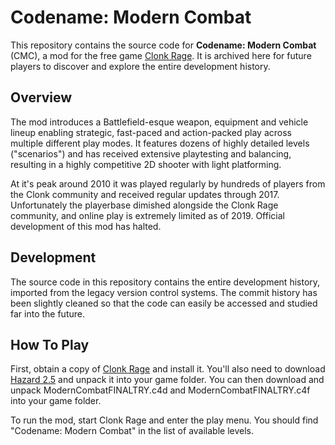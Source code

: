 # Codename: Modern Combat

This repository contains the source code for **Codename: Modern Combat** (CMC), a mod for the free game [Clonk Rage](http://clonk.de/cr.php).
It is archived here for future players to discover and explore the entire development history.

## Overview

The mod introduces a Battlefield-esque weapon, equipment and vehicle lineup enabling strategic, fast-paced and action-packed play across multiple different play modes.
It features dozens of highly detailed levels ("scenarios") and has received extensive playtesting and balancing, resulting in a highly competitive 2D shooter with light platforming.

At it's peak around 2010 it was played regularly by hundreds of players from the Clonk community and received regular updates through 2017.
Unfortunately the playerbase dimished alongside the Clonk Rage community, and online play is extremely limited as of 2019. Official development of this mod has halted.

## Development

The source code in this repository contains the entire development history, imported from the legacy version control systems.
The commit history has been slightly cleaned so that the code can easily be accessed and studied far into the future.

## How To Play

First, obtain a copy of [Clonk Rage](http://clonk.de/cr.php?lng=de) and install it. You'll also need to download [Hazard 2.5](https://ccan.de/cgi-bin/ccan/ccan-dl-auth.pl/4137/Hazard2043.zip)
and unpack it into your game folder. You can then download and unpack ModernCombatFINALTRY.c4d and ModernCombatFINALTRY.c4f into your game folder.

To run the mod, start Clonk Rage and enter the play menu. You should find "Codename: Modern Combat" in the list of available levels.
